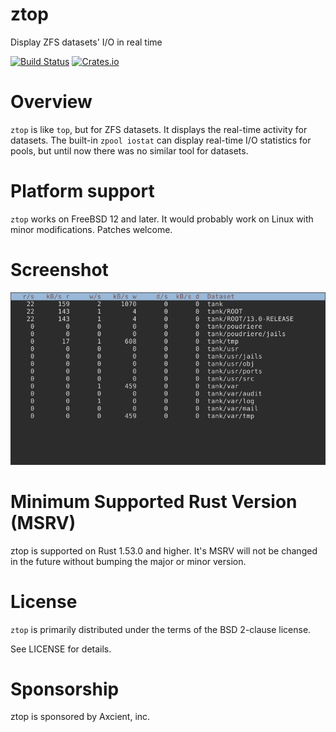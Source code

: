 # ztop

Display ZFS datasets' I/O in real time

[![Build Status](https://api.cirrus-ci.com/github/asomers/ztop.svg)](https://cirrus-ci.com/github/asomers/ztop)
[![Crates.io](https://img.shields.io/crates/v/ztop.svg)](https://crates.io/crates/ztop)

# Overview

`ztop` is like `top`, but for ZFS datasets.  It displays the real-time activity
for datasets.  The built-in `zpool iostat` can display real-time I/O statistics
for pools, but until now there was no similar tool for datasets.

# Platform support

`ztop` works on FreeBSD 12 and later.  It would probably work on Linux with
minor modifications.  Patches welcome.

# Screenshot

![Screenshot 1](https://raw.githubusercontent.com/asomers/ztop/master/doc/demo.gif)

# Minimum Supported Rust Version (MSRV)

ztop is supported on Rust 1.53.0 and higher.  It's MSRV will not be
changed in the future without bumping the major or minor version.

# License

`ztop` is primarily distributed under the terms of the BSD 2-clause license.

See LICENSE for details.

# Sponsorship

ztop is sponsored by Axcient, inc.
